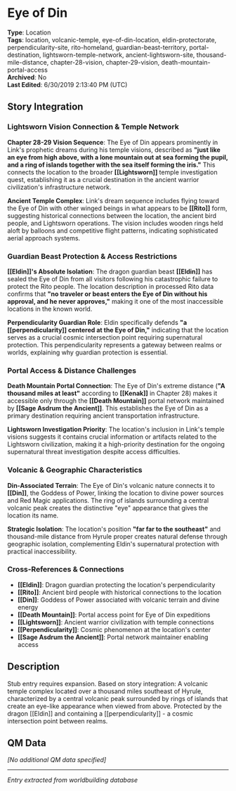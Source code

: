 # Eye of Din

**Type**: Location  
**Tags**: location, volcanic-temple, eye-of-din-location, eldin-protectorate, perpendicularity-site, rito-homeland, guardian-beast-territory, portal-destination, lightsworn-temple-network, ancient-lightsworn-site, thousand-mile-distance, chapter-28-vision, chapter-29-vision, death-mountain-portal-access  
**Archived**: No  
**Last Edited**: 6/30/2019 2:13:40 PM (UTC)

## Story Integration

### Lightsworn Vision Connection & Temple Network
**Chapter 28-29 Vision Sequence**: The Eye of Din appears prominently in Link's prophetic dreams during his temple visions, described as **"just like an eye from high above, with a lone mountain out at sea forming the pupil, and a ring of islands together with the sea itself forming the iris."** This connects the location to the broader **[[Lightsworn]]** temple investigation quest, establishing it as a crucial destination in the ancient warrior civilization's infrastructure network.

**Ancient Temple Complex**: Link's dream sequence includes flying toward the Eye of Din with other winged beings in what appears to be **[[Rito]]** form, suggesting historical connections between the location, the ancient bird people, and Lightsworn operations. The vision includes wooden rings held aloft by balloons and competitive flight patterns, indicating sophisticated aerial approach systems.

### Guardian Beast Protection & Access Restrictions
**[[Eldin]]'s Absolute Isolation**: The dragon guardian beast **[[Eldin]]** has sealed the Eye of Din from all visitors following his catastrophic failure to protect the Rito people. The location description in processed Rito data confirms that **"no traveler or beast enters the Eye of Din without his approval, and he never approves,"** making it one of the most inaccessible locations in the known world.

**Perpendicularity Guardian Role**: Eldin specifically defends **"a [[perpendicularity]] centered at the Eye of Din,"** indicating that the location serves as a crucial cosmic intersection point requiring supernatural protection. This perpendicularity represents a gateway between realms or worlds, explaining why guardian protection is essential.

### Portal Access & Distance Challenges
**Death Mountain Portal Connection**: The Eye of Din's extreme distance (**"A thousand miles at least"** according to **[[Kenak]]** in Chapter 28) makes it accessible only through the **[[Death Mountain]]** portal network maintained by **[[Sage Asdrum the Ancient]]**. This establishes the Eye of Din as a primary destination requiring ancient transportation infrastructure.

**Lightsworn Investigation Priority**: The location's inclusion in Link's temple visions suggests it contains crucial information or artifacts related to the Lightsworn civilization, making it a high-priority destination for the ongoing supernatural threat investigation despite access difficulties.

### Volcanic & Geographic Characteristics
**Din-Associated Terrain**: The Eye of Din's volcanic nature connects it to **[[Din]]**, the Goddess of Power, linking the location to divine power sources and Red Magic applications. The ring of islands surrounding a central volcanic peak creates the distinctive "eye" appearance that gives the location its name.

**Strategic Isolation**: The location's position **"far far to the southeast"** and thousand-mile distance from Hyrule proper creates natural defense through geographic isolation, complementing Eldin's supernatural protection with practical inaccessibility.

### Cross-References & Connections
- **[[Eldin]]**: Dragon guardian protecting the location's perpendicularity
- **[[Rito]]**: Ancient bird people with historical connections to the location
- **[[Din]]**: Goddess of Power associated with volcanic terrain and divine energy
- **[[Death Mountain]]**: Portal access point for Eye of Din expeditions
- **[[Lightsworn]]**: Ancient warrior civilization with temple connections
- **[[Perpendicularity]]**: Cosmic phenomenon at the location's center
- **[[Sage Asdrum the Ancient]]**: Portal network maintainer enabling access

## Description
Stub entry requires expansion. Based on story integration: A volcanic temple complex located over a thousand miles southeast of Hyrule, characterized by a central volcanic peak surrounded by rings of islands that create an eye-like appearance when viewed from above. Protected by the dragon [[Eldin]] and containing a [[perpendicularity]] - a cosmic intersection point between realms.

## QM Data
*[No additional QM data specified]*

---
*Entry extracted from worldbuilding database*
